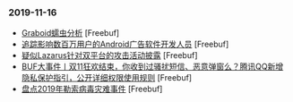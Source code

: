 ### 2019-11-16

* [Graboid蠕虫分析](https://www.freebuf.com/articles/network/217100.html) [Freebuf]
* [追踪影响数百万用户的Android广告软件开发人员](https://www.freebuf.com/articles/terminal/219404.html) [Freebuf]
* [疑似Lazarus针对双平台的攻击活动披露](https://www.freebuf.com/articles/system/218901.html) [Freebuf]
* [BUF大事件丨双11狂欢结束，你收到过骚扰短信、恶意弹窗么？腾讯QQ新增隐私保护指引，公开详细权限使用规则](https://www.freebuf.com/news/220072.html) [Freebuf]
* [盘点2019年勒索病毒灾难事件](https://www.freebuf.com/news/218683.html) [Freebuf]
